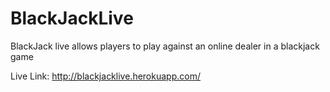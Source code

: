 # BlackJackLive
BlackJack live allows players to play against an online dealer in a blackjack game

Live Link: http://blackjacklive.herokuapp.com/
